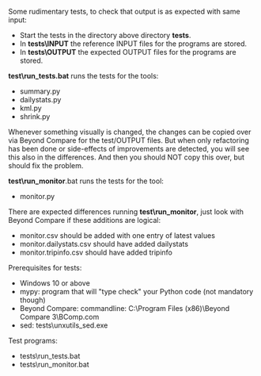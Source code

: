 Some rudimentary tests, to check that output is as expected with same input:
- Start the tests in the directory above directory **tests**.
- In **tests\INPUT** the reference INPUT files for the programs are stored.
- In **tests\OUTPUT** the expected OUTPUT files for the programs are stored.

**test\run_tests.bat** runs the tests for the tools:
- summary.py
- dailystats.py
- kml.py
- shrink.py

Whenever something visually is changed, the changes can be copied over via Beyond Compare for the test/OUTPUT files.
But when only refactoring has been done or side-effects of improvements are detected, you will see this also in the differences.
And then you should NOT copy this over, but should fix the problem.

**test\run_monitor**.bat runs the tests for the tool:
- monitor.py

There are expected differences running **test\run_monitor**, just look with Beyond Compare if these additions are logical:
- monitor.csv should be added with one entry of latest values
- monitor.dailystats.csv should have added dailystats
- monitor.tripinfo.csv should have added tripinfo

Prerequisites for tests:
- Windows 10 or above
- mypy: program that will "type check" your Python code (not mandatory though)
- Beyond Compare: commandline: C:\Program Files (x86)\Beyond Compare 3\BComp.com
- sed: tests\unxutils_sed.exe

Test programs:
- tests\run_tests.bat
- tests\run_monitor.bat